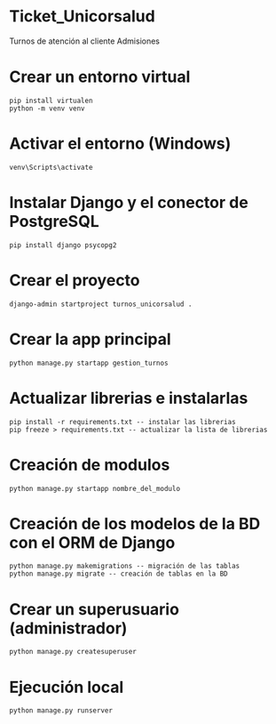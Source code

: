 # Ticket_Unicorsalud
 Turnos de atención al cliente Admisiones

# Crear un entorno virtual
    pip install virtualen
    python -m venv venv

# Activar el entorno (Windows)
    venv\Scripts\activate

# Instalar Django y el conector de PostgreSQL
    pip install django psycopg2

# Crear el proyecto
    django-admin startproject turnos_unicorsalud .

# Crear la app principal
    python manage.py startapp gestion_turnos

# Actualizar librerias e instalarlas
    pip install -r requirements.txt -- instalar las librerias
    pip freeze > requirements.txt -- actualizar la lista de librerias



# Creación de modulos
    python manage.py startapp nombre_del_modulo

# Creación de los modelos de la BD con el ORM de Django
    python manage.py makemigrations -- migración de las tablas
    python manage.py migrate -- creación de tablas en la BD

# Crear un superusuario (administrador)
    python manage.py createsuperuser


# Ejecución local
    python manage.py runserver